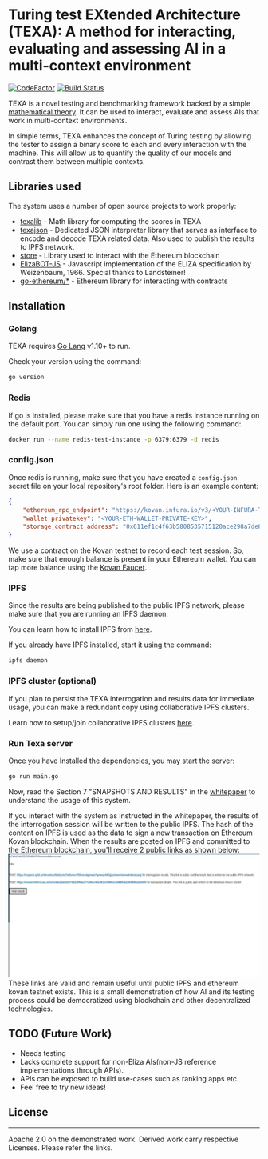# Turing test EXtended Architecture (TEXA): A method for interacting, evaluating and assessing AI in a multi-context environment

[![CodeFactor](https://www.codefactor.io/repository/github/texaproject/texa/badge)](https://www.codefactor.io/repository/github/texaproject/texa)
[![Build Status](https://travis-ci.org/TexaProject/texa.svg?branch=master)](https://travis-ci.org/TexaProject/texa)

TEXA is a novel testing and benchmarking framework backed by a simple [mathematical theory](https://github.com/TexaProject/texa-docs). It can be used to interact, evaluate and assess AIs that work in multi-context environments.

In simple terms, TEXA enhances the concept of Turing testing by allowing the tester to assign a binary score to each and every interaction with the machine. This will allow us to quantify the quality of our models and contrast them between multiple contexts.

## Libraries used

The system uses a number of open source projects to work properly:

* [texalib](https://github.com/TexaProject/texalib) - Math library for computing the scores in TEXA
* [texajson](https://github.com/TexaProject/texajson) - Dedicated JSON interpreter library that serves as interface to encode and decode TEXA related data. Also used to publish the results to IPFS network.
* [store](https://github.com/TexaProject/store) - Library used to interact with the Ethereum blockchain
* [ElizaBOT-JS](https://www.masswerk.at/elizabot/) - Javascript implementation of the ELIZA specification by Weizenbaum, 1966. Special thanks to Landsteiner!
* [go-ethereum/*](https://pkg.go.dev/github.com/ethereum/go-ethereum?tab=subdirectories) - Ethereum library for interacting with contracts

## Installation

### Golang

TEXA requires [Go Lang](https://golang.org/) v1.10+ to run.

Check your version using the command:

``` sh
go version
```

### Redis

If go is installed, please make sure that you have a redis instance running on the default port. You can simply run one using the following command:

``` sh
docker run --name redis-test-instance -p 6379:6379 -d redis
```

### config.json

Once redis is running, make sure that you have created a `config.json` secret file on your local repository's root folder. Here is an example content:

``` json
{
    "ethereum_rpc_endpoint": "https://kovan.infura.io/v3/<YOUR-INFURA-TOKEN-GOES-HERE>",
    "wallet_privatekey": "<YOUR-ETH-WALLET-PRIVATE-KEY>",
    "storage_contract_address": "0x611ef1c4f63b5808535715120ace298a7de835b6"
}
```

We use a contract on the Kovan testnet to record each test session. So, make sure that enough balance is present in your Ethereum wallet. You can tap more balance using the [Kovan Faucet](https://faucet.kovan.network/).

### IPFS

Since the results are being published to the public IPFS network, please make sure that you are running an IPFS daemon.

You can learn how to install IPFS from [here](https://docs.ipfs.io/how-to/command-line-quick-start/#prerequisites).

If you already have IPFS installed, start it using the command:

``` sh
ipfs daemon
```

### IPFS cluster (optional)

If you plan to persist the TEXA interrogation and results data for immediate usage, you can make a redundant copy using collaborative IPFS clusters.

Learn how to setup/join collaborative IPFS clusters [here](https://cluster.ipfs.io/documentation/collaborative/).

### Run Texa server

Once you have Installed the dependencies, you may start the server:

``` sh
go run main.go
```

Now, read the Section 7 "SNAPSHOTS AND RESULTS" in the [whitepaper](https://github.com/TexaProject/texa-docs/blob/master/TEXA%20-%20Project%20Report.pdf) to understand the usage of this system.

If you interact with the system as instructed in the whitepaper, the results of the interrogation session will be written to the public IPFS. The hash of the content on IPFS is used as the data to sign a new transaction on Ethereum Kovan blockchain.
When the results are posted on IPFS and committed to the Ethereum blockchain, you'll receive 2 public links as shown below:
![texa-results-ipfs-blockchain](images/texa-session-ipld-etherscan-result-links.jpg)
These links are valid and remain useful until public IPFS and ethereum kovan testnet exists. This is a small demonstration of how AI and its testing process could be democratized using blockchain and other decentralized technologies.

## TODO (Future Work)

* Needs testing
* Lacks complete support for non-Eliza AIs(non-JS reference implementations through APIs).
* APIs can be exposed to build use-cases such as ranking apps etc.
* Feel free to try new ideas!

## License

----

Apache 2.0 on the demonstrated work.
Derived work carry respective Licenses. Please refer the links.
